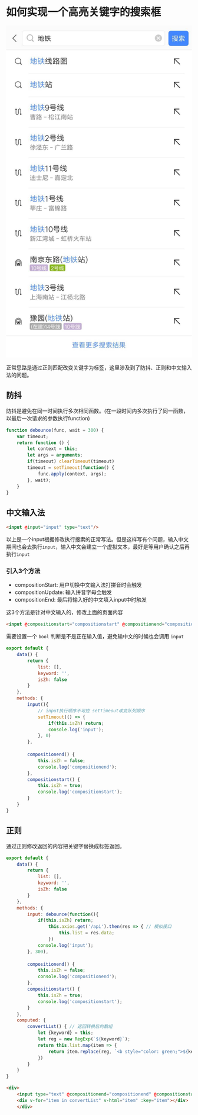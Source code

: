 # 如何实现一个高亮关键字的搜索框
![](../images/lightKeyword.jpg)

正常思路是通过正则匹配改变关键字为标签，这里涉及到了防抖、正则和中文输入法的问题。

## 防抖
防抖是避免在同一时间执行多次相同函数。(在一段时间内多次执行了同一函数，以最后一次请求的参数执行function)
```js
function debounce(func, wait = 300) {
    var timeout;
    return function () {
        let context = this;
        let args = arguments;
        if(timeout) clearTimeout(timeout)
        timeout = setTimeout(function() {
            func.apply(context, args);
        }, wait);
    }
}
```
## 中文输入法
```html
<input @input="input" type="text"/>
```
以上是一个input根据修改执行搜索的正常写法。但是这样写有个问题，输入中文期间也会去执行`input`，输入中文会建立一个虚拟文本，最好是等用户确认之后再执行`input`

### 引入3个方法
* compositionStart: 用户切换中文输入法打拼音时会触发
* compositionUpdate: 输入拼音字母会触发
* compositionEnd: 最后将输入好的中文填入input中时触发

这3个方法是针对中文输入的，修改上面的页面内容
```html
<input @compositionstart="compositionstart" @compositionend="compositionend" @input="input"/>
```
需要设置一个 `bool` 判断是不是正在输入值，避免输中文的时候也会调用 `input`
```js
export default {
    data() {
        return {
            list: [],
            keyword: '',
            isZh: false
        }
    },
    methods: {
        input(){
            // input执行顺序不可控 setTimeout改变队列顺序
            setTimeout(() => {
                if(this.isZh) return;
                console.log('input');
            }, 0)
        },

        compositionend() {
            this.isZh = false;
            console.log('compositionend');
        },
        compositionstart() {
            this.isZh = true;
            console.log('compositionstart');
        }
    }
}
```
## 正则
通过正则修改返回的内容把关键字替换成标签返回。
```js
export default {
    data() {
        return {
            list: [],
            keyword: '',
            isZh: false
        }
    },
    methods: {
        input: debounce(function(){
            if(this.isZh) return;
                this.axios.get('/api').then(res => { // 模拟接口
                    this.list = res.data;
                })
            console.log('input');
        }, 300),

        compositionend() {
            this.isZh = false;
            console.log('compositionend');
        },
        compositionstart() {
            this.isZh = true;
            console.log('compositionstart');
        }
    },
    computed: {
        convertList() { // 返回转换后的数组
            let {keyword} = this;
            let reg = new RegExp(`${keyword}`);
            return this.list.map(item => {
                return item.replace(reg, `<b style="color: green;">${keyword}</b>`);
            })
        }
    }
}
```
```html
<div>
    <input type="text" @compositionend="compositionend" @compositionstart="compositionstart" @onpaste="onpaste" @input="input" v-model="keyword">
    <div v-for="item in convertList" v-html="item" :key="item"></div>
    </div>
```